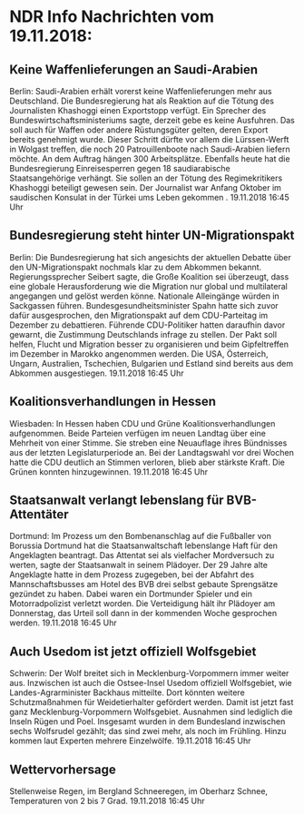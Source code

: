 # NDR Info Nachrichten vom 19.11.2018:


## Keine Waffenlieferungen an Saudi-Arabien
Berlin: Saudi-Arabien erhält vorerst keine Waffenlieferungen mehr aus Deutschland. Die Bundesregierung hat als Reaktion auf die Tötung des Journalisten Khashoggi einen Exportstopp verfügt. Ein Sprecher des Bundeswirtschaftsministeriums sagte, derzeit gebe es keine Ausfuhren. Das soll auch für Waffen oder andere Rüstungsgüter gelten, deren Export bereits genehmigt wurde. Dieser Schritt dürfte vor allem die Lürssen-Werft in Wolgast treffen, die noch 20 Patrouillenboote nach Saudi-Arabien liefern möchte. An dem Auftrag hängen 300 Arbeitsplätze. Ebenfalls heute hat die Bundesregierung Einreisesperren gegen 18 saudiarabische Staatsangehörige verhängt. Sie sollen an der Tötung des Regimekritikers Khashoggi beteiligt gewesen sein. Der Journalist war Anfang Oktober im saudischen Konsulat in der Türkei ums Leben gekommen . 19.11.2018 16:45 Uhr 

## Bundesregierung steht hinter UN-Migrationspakt
Berlin: Die Bundesregierung hat sich angesichts der aktuellen Debatte über den UN-Migrationspakt nochmals klar zu dem Abkommen bekannt. Regierungssprecher Seibert sagte, die Große Koalition sei überzeugt, dass eine globale Herausforderung wie die Migration nur global und multilateral angegangen und gelöst werden könne. Nationale Alleingänge würden in Sackgassen führen. Bundesgesundheitsminister Spahn hatte sich zuvor dafür ausgesprochen, den Migrationspakt auf dem CDU-Parteitag im Dezember zu debattieren. Führende CDU-Politiker hatten daraufhin davor gewarnt, die Zustimmung Deutschlands infrage zu stellen. Der Pakt soll helfen, Flucht und Migration besser zu organisieren und beim Gipfeltreffen im Dezember in Marokko angenommen werden. Die USA, Österreich, Ungarn, Australien, Tschechien, Bulgarien und Estland sind bereits aus dem Abkommen ausgestiegen. 19.11.2018 16:45 Uhr 

## Koalitionsverhandlungen in Hessen
Wiesbaden: In Hessen haben CDU und Grüne Koalitionsverhandlungen aufgenommen. Beide Parteien verfügen im neuen Landtag über eine Mehrheit von einer Stimme. Sie streben eine Neuauflage ihres Bündnisses aus der letzten Legislaturperiode an. Bei der Landtagswahl vor drei Wochen hatte die CDU deutlich an Stimmen verloren, blieb aber stärkste Kraft. Die Grünen konnten hinzugewinnen. 19.11.2018 16:45 Uhr 

## Staatsanwalt verlangt lebenslang für BVB-Attentäter
Dortmund: Im Prozess um den Bombenanschlag auf die Fußballer von Borussia Dortmund hat die Staatsanwaltschaft lebenslange Haft für den Angeklagten beantragt. Das Attentat sei als vielfacher Mordversuch zu werten, sagte der Staatsanwalt in seinem Plädoyer. Der 29 Jahre alte Angeklagte hatte in dem Prozess zugegeben, bei der Abfahrt des Mannschaftsbusses am Hotel des BVB drei selbst gebaute Sprengsätze gezündet zu haben. Dabei waren ein Dortmunder Spieler und ein Motorradpolizist verletzt worden. Die Verteidigung hält ihr Plädoyer am Donnerstag, das Urteil soll dann in der kommenden Woche gesprochen werden. 19.11.2018 16:45 Uhr 

## Auch Usedom ist jetzt offiziell Wolfsgebiet
Schwerin: Der Wolf breitet sich in Mecklenburg-Vorpommern immer weiter aus. Inzwischen ist auch die Ostsee-Insel Usedom offiziell Wolfsgebiet, wie Landes-Agrarminister Backhaus mitteilte. Dort könnten weitere Schutzmaßnahmen für Weidetierhalter gefördert werden. Damit ist jetzt fast ganz Mecklenburg-Vorpommern Wolfsgebiet. Ausnahmen sind lediglich die Inseln Rügen und Poel. Insgesamt wurden in dem Bundesland inzwischen sechs Wolfsrudel gezählt; das sind zwei mehr, als noch im Frühling. Hinzu kommen laut Experten mehrere Einzelwölfe. 19.11.2018 16:45 Uhr 

## Wettervorhersage
Stellenweise Regen, im Bergland Schneeregen, im Oberharz Schnee, Temperaturen von 2 bis 7 Grad. 19.11.2018 16:45 Uhr 
